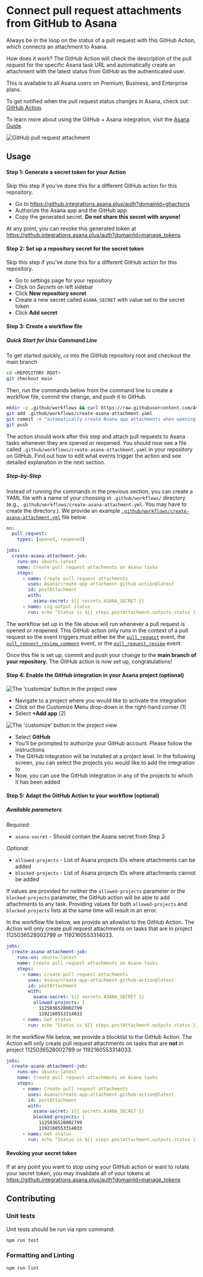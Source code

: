 # Connect pull request attachments from GitHub to Asana

Always be in the loop on the status of a pull request with this GitHub Action, which connects an attachment to Asana.

How does it work? The GitHub Action will check the description of the pull request for the specific Asana task URL and automatically create an attachment with the latest status from GitHub as the authenticated user. 

This is available to all Asana users on Premium, Business, and Enterprise plans. 

To get notified when the pull request status changes in Asana, check out [GitHub Action](https://github.com/Asana/comment-on-task-github-action).

To learn more about using the GitHub + Asana integration, visit the [Asana Guide](https://asana.com/guide/help/api/github).

<img src="assets/github-attachment.png" alt="GitHub pull request attachment">

## Usage

#### Step 1: Generate a secret token for your Action

Skip this step if you've done this for a different GitHub action for this repository.

* Go to https://github.integrations.asana.plus/auth?domainId=ghactions
* Authorize the Asana app and the GitHub app
* Copy the generated secret. **Do not share this secret with anyone!**

At any point, you can revoke this generated token at https://github.integrations.asana.plus/auth?domainId=manage_tokens.

#### Step 2: Set up a repository secret for the secret token

Skip this step if you've done this for a different GitHub action for this repository.

* Go to settings page for your repository
* Click on *Secrets* on left sidebar
* Click **New repository secret**
* Create a new secret called `ASANA_SECRET` with value set to the secret token
* Click **Add secret**

#### Step 3: Create a workflow file

##### Quick Start for Unix Command Line
To get started quickly, `cd` into the GitHub repository root and checkout the main branch

```sh
cd <REPOSITORY ROOT>
git checkout main
```

Then, run the commands below from the command line to create a workflow file, commit the change, and push it to GitHub. 

```sh
mkdir -p .github/workflows && curl https://raw.githubusercontent.com/Asana/create-app-attachment-github-action/main/example-workflow-file.yaml --output .github/workflows/create-asana-attachment.yaml
git add .github/workflows/create-asana-attachment.yaml
git commit -m "automatically create Asana app attachments when opening pull requests"
git push
```

The action should work after this step and attach pull requests to Asana tasks whenever they are opened or reopened. You should now see a file called `.github/workflows/create-asana-attachment.yaml` in your repository on GitHub. Find out how to edit what events trigger the action and see detailed explanation in the next section.

##### Step-by-Step

Instead of running the commands in the previous section, you can create a YAML file with a name of your choosing in `.github/workflows/` directory (e.g., `.github/workflows/create-asana-attachment.yml`. You may have to create the directory.). We provide an example [`.github/workflows/create-asana-attachment.yml`](https://raw.githubusercontent.com/Asana/create-app-attachment-github-action/main/example-workflow-file.yaml) file below.

```yaml
on:
  pull_request:
    types: [opened, reopened]

jobs:
  create-asana-attachment-job:
    runs-on: ubuntu-latest
    name: Create pull request attachments on Asana tasks
    steps:
      - name: Create pull request attachments
        uses: Asana/create-app-attachment-github-action@latest
        id: postAttachment
        with:
          asana-secret: ${{ secrets.ASANA_SECRET }}
      - name: Log output status
        run: echo "Status is ${{ steps.postAttachment.outputs.status }}"
```

The workflow set up in the file above will run whenever a pull request is opened or reopened. This GitHub action only runs in the context of a pull request so the event triggers must either be the [`pull_request`](https://docs.github.com/en/developers/webhooks-and-events/webhooks/webhook-events-and-payloads#pull_request) event, the [`pull_request_review_comment`](https://docs.github.com/en/developers/webhooks-and-events/webhooks/webhook-events-and-payloads#pull_request_review_comment) event, or the [`pull_request_review`](https://docs.github.com/en/developers/webhooks-and-events/webhooks/webhook-events-and-payloads#pull_request_review) event. 

Once this file is set up, commit and push your change to the **main branch of your repository.** The GitHub action is now set up, congratulations!

#### Step 4: Enable the GitHub integration in your Asana project (optional)

<img src="assets/customize-button.png" alt="The 'customize' button in the project view">

- Navigate to a project where you would like to activate the integration 
- Click on the Customize Menu drop-down in the right-hand corner (1)
- Select **+Add app** (2)

<img src="assets/github-app-in-the-gallery.png" alt="The 'customize' button in the project view">

- Select **GitHub**
- You’ll be prompted to authorize your GitHub account. Please follow the instructions
- The GitHub integration will be installed at a project level. In the following screen, you can select the projects you would like to add the integration to
- Now, you can use the GitHub integration in any of the projects to which it has been added


#### Step 5: Adapt the GitHub Action to your workflow (optional)

##### Available parameters

*Required*:
* ```asana-secret``` - Should contain the Asana secret from Step 3

*Optional*:
* ```allowed-projects``` - List of Asana projects IDs where attachments can be added
* ```blocked-projects``` - List of Asana projects IDs where attachments cannot be added


If values are provided for neither the `allowed-projects` parameter or the `blocked-projects` parameter, the GitHub action will be able to add attachments to any task. Providing values for both ```allowed-projects``` and ```blocked-projects``` lists at the same time will result in an error.

In the workflow file below, we provide an allowlist to the GitHub Action. The Action will only create pull request attachments on tasks that are in project 1125036528002799 or 1192160553314033. 

```yaml
jobs:
  create-asana-attachment-job:
    runs-on: ubuntu-latest
    name: Create pull request attachments on Asana tasks
    steps:
      - name: Create pull request attachments
        uses: Asana/create-app-attachment-github-action@latest
        id: postAttachment
        with:
          asana-secret: ${{ secrets.ASANA_SECRET }}
          allowed-projects: |
            1125036528002799
            1192160553314033
      - name: Get status
        run: echo "Status is ${{ steps.postAttachment.outputs.status }}"
```

In the workflow file below, we provide a blocklist to the GitHub Action. The Action will only create pull request attachments on tasks that are **not** in project 1125036528002799 or 1192160553314033.

```yaml
jobs:
  create-asana-attachment-job:
    runs-on: ubuntu-latest
    name: Create pull request attachments on Asana tasks
    steps:
      - name: Create pull request attachments
        uses: Asana/create-app-attachment-github-action@latest
        id: postAttachment
        with:
          asana-secret: ${{ secrets.ASANA_SECRET }}
          blocked-projects: |
            1125036528002799
            1192160553314033
      - name: Get status
        run: echo "Status is ${{ steps.postAttachment.outputs.status }}"
```

#### Revoking your secret token

If at any point you want to stop using your GitHub action or want to rotate your secret token, you may invalidate all of your tokens at https://github.integrations.asana.plus/auth?domainId=manage_tokens

## Contributing

### Unit tests

Unit tests should be run via npm command:

```npm run test```

### Formatting and Linting

```npm run lint```

